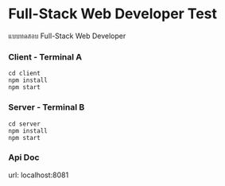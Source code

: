 # Full-Stack Web Developer Test
แบบทดสอบ Full-Stack Web Developer

### Client - Terminal A
```
cd client
npm install
npm start
```

### Server - Terminal B
```
cd server
npm install
npm start
```

### Api Doc
url: localhost:8081
